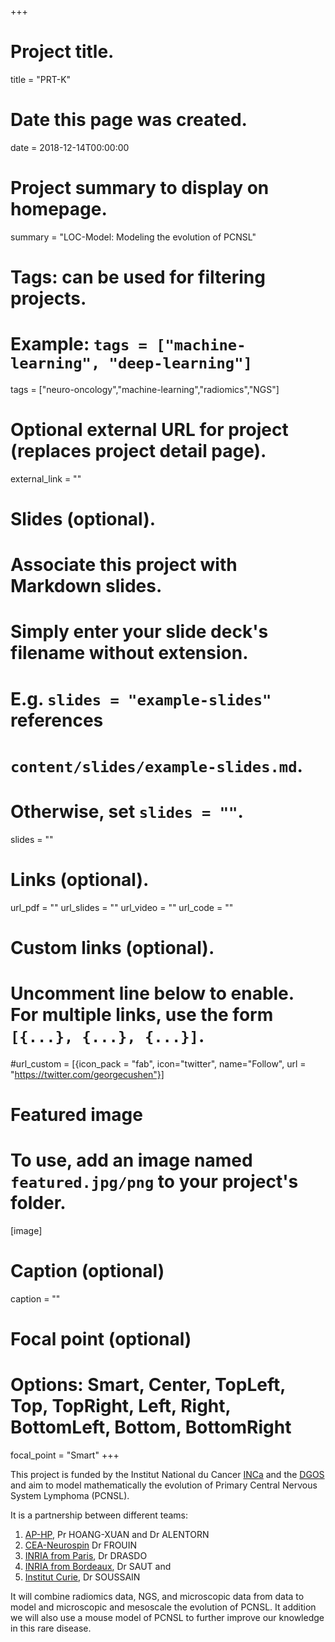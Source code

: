 +++
# Project title.
title = "PRT-K"

# Date this page was created.
date = 2018-12-14T00:00:00

# Project summary to display on homepage.
summary = "LOC-Model: Modeling the evolution of PCNSL"

# Tags: can be used for filtering projects.
# Example: `tags = ["machine-learning", "deep-learning"]`
tags = ["neuro-oncology","machine-learning","radiomics","NGS"]

# Optional external URL for project (replaces project detail page).
external_link = ""

# Slides (optional).
#   Associate this project with Markdown slides.
#   Simply enter your slide deck's filename without extension.
#   E.g. `slides = "example-slides"` references 
#   `content/slides/example-slides.md`.
#   Otherwise, set `slides = ""`.
slides = ""

# Links (optional).
url_pdf = ""
url_slides = ""
url_video = ""
url_code = ""

# Custom links (optional).
#   Uncomment line below to enable. For multiple links, use the form `[{...}, {...}, {...}]`.
#url_custom = [{icon_pack = "fab", icon="twitter", name="Follow", url = "https://twitter.com/georgecushen"}]

# Featured image
# To use, add an image named `featured.jpg/png` to your project's folder. 
[image]
  # Caption (optional)
  caption = ""
  
  # Focal point (optional)
  # Options: Smart, Center, TopLeft, Top, TopRight, Left, Right, BottomLeft, Bottom, BottomRight
  focal_point = "Smart"
+++

This project is funded by the Institut National du Cancer [INCa](https://www.e-cancer.fr/) and the [DGOS](https://solidarites-sante.gouv.fr/ministere/organisation/directions/article/dgos-direction-generale-de-l-offre-de-soins) and aim to model mathematically the evolution of Primary Central Nervous System Lymphoma (PCNSL).

It is a partnership between different teams: 

1. [AP-HP](https://www.aphp.fr/), Pr HOANG-XUAN and Dr ALENTORN
2. [CEA-Neurospin](http://joliot.cea.fr/drf/joliot/Pages/Entites_de_recherche/NeuroSpin.aspx) Dr FROUIN
3. [INRIA from Paris](https://www.inria.fr/equipes/mamba), Dr DRASDO 
4. [INRIA from Bordeaux](https://www.inria.fr/equipes/monc), Dr SAUT and
5. [Institut Curie](https://science.curie.fr/plateformes/radiotherapie-experimentale/), Dr SOUSSAIN

It will combine radiomics data, NGS, and microscopic data from data to model and microscopic and mesoscale the evolution of PCNSL. It addition we will also use a mouse model of PCNSL to further improve our knowledge in this rare disease.